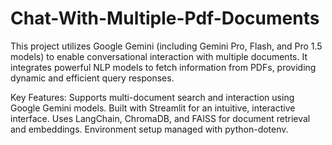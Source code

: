 # Chat-With-Multiple-Pdf-Documents
This project utilizes Google Gemini (including Gemini Pro, Flash, and Pro 1.5 models) to enable conversational interaction with multiple documents. It integrates powerful NLP models to fetch information from PDFs, providing dynamic and efficient query responses.

Key Features:
Supports multi-document search and interaction using Google Gemini models.
Built with Streamlit for an intuitive, interactive interface.
Uses LangChain, ChromaDB, and FAISS for document retrieval and embeddings.
Environment setup managed with python-dotenv.

